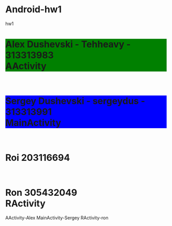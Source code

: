# Android-hw1
hw1
<h1 style="background: green;">
Alex Dushevski - Tehheavy - 313313983
<br/>
AActivity
</h1>
<br/>
<h1 style="background: blue;">
Sergey Dushevski - sergeydus - 313313991
</br>
MainActivity
</h1>
<br/>
<h1>
  Roi 203116694
</h1>
<br/>
<h1>
Ron 305432049
<br/>
RActivity
</h1>




AActivity-Alex
MainActivity-Sergey
RActivity-ron
